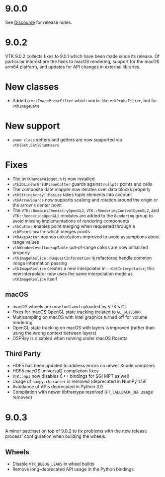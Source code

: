 # 9.0.0

See [Discourse](https://discourse.vtk.org/t/vtk-9-0-0/3205) for release notes.

# 9.0.2

VTK 9.0.2 collects fixes to 9.0.1 which have been made since its release. Of
particular interest are the fixes to macOS rendering, support for the macOS
arm64 platform, and updates for API changes in external libraries.

# New classes

  - Added a `vtkImageProbeFilter` which works like `vtkProbeFilter`, but for
    `vtkImageData`

# New support

  - `enum class` setters and getters are now supported via
    `vtk{Get,Set}EnumMacro`

# Fixes

  - The `QVTKRenderWidget.h` is now installed.
  - `vtk3DLinearGridPlaneCutter` guards against `nullptr` points and cells
  - The composite date mapper now iterates over data blocks properly
  - `vtkStringArray::Resize` takes tuple elements into account
  - `vtkArrowSource` now supports scalong and rotation around the origin or the
    arrow's center point
  - The `VTK::DomainsChemistryOpenGL2`, `VTK::RenderingContextOpenGL2`, and
    `VTK::RenderingOpenGL2` modules are added to the `Rendering` group to avoid
    missing implementations of rendering components
  - `vtkCutter` enables point merging when requested through a
    `vtkPointLocator` which merges points
  - `vtkAxesActor` bounds calculations improved to avoid assumptions about
    range values
  - `vtkWindowLevelLookupTable` out-of-range colors are now initialized
    properly
  - `vtkImageReslice::RequestInformation` is refactored handle common image
    information passing
  - `vtkImageReslice` creates a new interpolator in `::GetInterpolator`; this
    new interpolator now uses the same interpolation mode as `vtkImageReslice`
    itself

## macOS

  - macOS wheels are now built and uploaded by VTK's CI
  - Fixes for macOS OpenGL state tracking (related to `GL_SCISSOR`)
  - Multisampling on macOS with Intel graphics turned off for volume rendering
  - OpenGL state tracking on macOS with layers is improved (rather than using
    the wrong context between layers)
  - OSPRay is disabled when running under macOS Rosetta

## Third Party

  - HDF5 has been updated to address errors on newer Xcode compilers
  - HDF5 macOS universal2 compilation fixes
  - `VTK::mpi` now disables C++ bindings for SGI MPT as well
  - Usage of `numpy.character` is removed (deprecated in NumPy 1.19)
  - Avoidance of APIs deprecated in Python 3.9
  - Compilation with newer libfreetype resolved (`FT_CALLBACK_DEF` usage
    removed)

# 9.0.3

A minor patchset on top of 9.0.2 to fix problems with the new release process'
configuration when building the wheels.

## Wheels

  - Disable `VTK_DEBUG_LEAKS` in wheel builds
  - Remove long-deprecated API usage in the Python bindings
